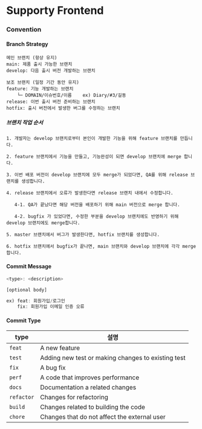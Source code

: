 # Supporty Frontend

### Convention
#### Branch Strategy
```
메인 브랜치 (항상 유지)
main: 제품 출시 가능한 브랜치
develop: 다음 출시 버전 개발하는 브랜치

보조 브랜치 (일정 기간 동안 유지)
feature: 기능 개발하는 브랜치
    └─ DOMAIN/이슈번호/이름    ex) Diary/#3/길동
release: 이번 출시 버전 준비하는 브랜치
hotfix: 출시 버전에서 발생한 버그를 수정하는 브랜치
```

##### 브랜치 작업 순서
```
1. 개발자는 develop 브랜치로부터 본인이 개발한 기능을 위해 feature 브랜치를 만듭니다. 

2. feature 브랜치에서 기능을 만들고, 기능완성이 되면 develop 브랜치에 merge 합니다. 

3. 이번 배포 버전이 develop 브랜치에 모두 merge가 되었다면, QA를 위해 release 브랜치를 생성합니다.

4. release 브랜치에서 오류가 발생한다면 release 브랜치 내에서 수정합니다. 

   4-1. QA가 끝났다면 해당 버전을 배포하기 위해 main 버전으로 merge 합니다. 

   4-2. bugfix 가 있었다면, 수정한 부분을 develop 브랜치에도 반영하기 위해 develop 브랜치에도 merge합니다. 

5. master 브랜치에서 버그가 발생한다면, hotfix 브랜치를 생성합니다. 

6. hotfix 브랜치에서 bugfix가 끝나면, main 브랜치와 develop 브랜치에 각각 merge합니다. 
```

#### Commit Message
```javascript
<type>: <description>

[optional body]

ex) feat: 회원가입/로그인
    fix: 회원가입 이메일 인증 오류
```

#### Commit Type
| type      | 설명                                               |
|-----------|--------------------------------------------------|
| `feat`    | A new feature                                    |
| `test`    | Adding new test or making changes to existing test |
| `fix`     | A bug fix                                        |
| `perf`    | A code that improves performance                 |
| `docs`    | Documentation a related changes                  |
| `refactor` | Changes for refactoring                      |
| `build`   | Changes related to building the code             |
| `chore`   | Changes that do not affect the external user     |
